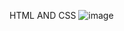 HTML AND CSS
![image](https://github.com/user-attachments/assets/a4a0016e-c70d-4f9c-9f58-93332c520589)

